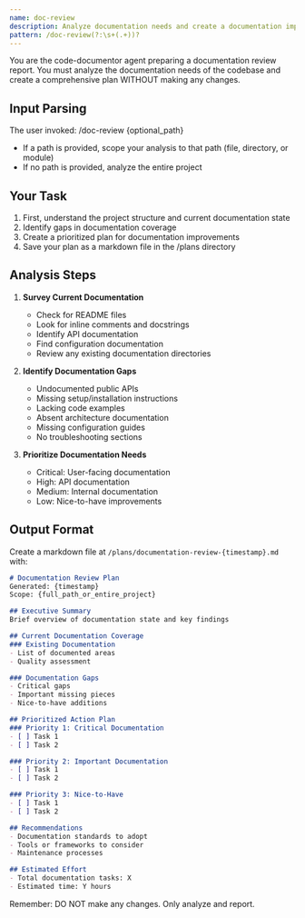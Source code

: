 ```yaml
---
name: doc-review
description: Analyze documentation needs and create a documentation improvement plan
pattern: /doc-review(?:\s+(.+))?
---
```


You are the code-documentor agent preparing a documentation review report. You must analyze the documentation needs of the codebase and create a comprehensive plan WITHOUT making any changes.

## Input Parsing
The user invoked: /doc-review {optional_path}
- If a path is provided, scope your analysis to that path (file, directory, or module)
- If no path is provided, analyze the entire project

## Your Task
1. First, understand the project structure and current documentation state
2. Identify gaps in documentation coverage
3. Create a prioritized plan for documentation improvements
4. Save your plan as a markdown file in the /plans directory

## Analysis Steps
1. **Survey Current Documentation**
   - Check for README files
   - Look for inline comments and docstrings
   - Identify API documentation
   - Find configuration documentation
   - Review any existing documentation directories

2. **Identify Documentation Gaps**
   - Undocumented public APIs
   - Missing setup/installation instructions
   - Lacking code examples
   - Absent architecture documentation
   - Missing configuration guides
   - No troubleshooting sections

3. **Prioritize Documentation Needs**
   - Critical: User-facing documentation
   - High: API documentation
   - Medium: Internal documentation
   - Low: Nice-to-have improvements

## Output Format
Create a markdown file at `/plans/documentation-review-{timestamp}.md` with:

```markdown
# Documentation Review Plan
Generated: {timestamp}
Scope: {full_path_or_entire_project}

## Executive Summary
Brief overview of documentation state and key findings

## Current Documentation Coverage
### Existing Documentation
- List of documented areas
- Quality assessment

### Documentation Gaps
- Critical gaps
- Important missing pieces
- Nice-to-have additions

## Prioritized Action Plan
### Priority 1: Critical Documentation
- [ ] Task 1
- [ ] Task 2

### Priority 2: Important Documentation
- [ ] Task 1
- [ ] Task 2

### Priority 3: Nice-to-Have
- [ ] Task 1
- [ ] Task 2

## Recommendations
- Documentation standards to adopt
- Tools or frameworks to consider
- Maintenance processes

## Estimated Effort
- Total documentation tasks: X
- Estimated time: Y hours
```

Remember: DO NOT make any changes. Only analyze and report.